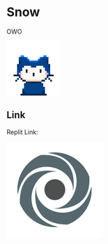 # Snow
OWO



[![](https://github.com/CuteQQQ/Snow/blob/main/mona-whisper.gif?raw=true)](https://github.com/CuteQQQ/Snow)


## Link

Replit Link:


[![](https://github.com/CuteQQQ/Snow/blob/main/replit_icon.png?raw=true)](https://replit.com/@CuteQQQ/Snow?v=1)
